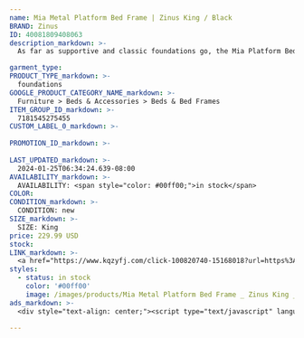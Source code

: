 ```yaml
---
name: Mia Metal Platform Bed Frame | Zinus King / Black
BRAND: Zinus
ID: 40081809408063
description_markdown: >-
  As far as supportive and classic foundations go, the Mia Platform Bed Frame couldn’t be more quintessential. Reliable steel structure? Check. Ultra-convenient under bed storage space? Check. Dependable mattress platform that holds its own? Definite check. Rest your mattress directly on top of Mia’s trusty wood platform (that’s right, no box spring needed) for incomparable support that helps your mattress last longer. With a foot of space under the frame for stowing away your extra storage bins and boxes, this gem is a practical minimalist’s dream.

garment_type:
PRODUCT_TYPE_markdown: >-
  foundations
GOOGLE_PRODUCT_CATEGORY_NAME_markdown: >-
  Furniture > Beds & Accessories > Beds & Bed Frames
ITEM_GROUP_ID_markdown: >-
  7181545275455
CUSTOM_LABEL_0_markdown: >-
  
PROMOTION_ID_markdown: >-
  
LAST_UPDATED_markdown: >-
  2024-01-25T06:34:24.639-08:00
AVAILABILITY_markdown: >-
  AVAILABILITY: <span style="color: #00ff00;">in stock</span>
COLOR:
CONDITION_markdown: >-
  CONDITION: new
SIZE_markdown: >-
  SIZE: King
price: 229.99 USD
stock: 
LINK_markdown: >-
  <a href="https://www.kqzyfj.com/click-100820740-15168018?url=https%3A%2F%2Fwww.zinus.com%2Fproducts%2Fmia-metal-platform-bed-frame-1%3Fvariant%3D40081809408063" target="_blank" style="display: inline-block; padding: 10px 20px; font-size: 16px; text-align: center; text-decoration: none; cursor: pointer; border: 1px solid #3498db; color: #3498db; background-color: #fff; border-radius: 5px; transition: background-color 0.3s;">Go to Product</a>
styles:
  - status: in stock
    color: '#00ff00'
    image: /images/products/Mia Metal Platform Bed Frame _ Zinus King _ Black/ZinusMiaModernStudio14InchPlatform1500MetalBedFrame-4.jpg
ads_markdown: >-
  <div style="text-align: center;"><script type="text/javascript" language="javascript" src="https://www.kqzyfj.com/placeholder-53972247?target=_top&mouseover=N"></script></div>

---
```

